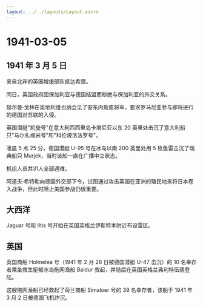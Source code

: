 ```yaml
---
layout: ../../layouts/Layout.astro
---
```


# 1941-03-05

## 1941 年 3 月 5 日

来自北非的英国增援部队抵达希腊。

同日，英国政府因保加利亚与德国结盟而断绝与保加利亚的外交关系。

赫尔曼·戈林在奥地利维也纳会见了安东内斯库将军，要求罗马尼亚参与即将进行的德国对苏联的入侵。

英国潜艇"凯旋号"在意大利西西里岛卡塔尼亚以东 20
英里处击沉了意大利船只"马尔扎梅米号"和"科伦坡洛法罗号"。

凌晨 5 点 25 分，德国潜艇 U-95 号在冰岛以南 200 英里处用 5
枚鱼雷击沉了瑞典船只 Murjek，当时该船一直在广播中立状态。

机组人员共31人全部遇难。

阿道夫·希特勒向德国外交部下令，试图通过攻击英国在亚洲的殖民地来将日本卷入战争，但此时阻止美国参战仍很重要。

## 大西洋

Jaguar 号和 Iltis 号开始在英国英格兰伊斯特本附近布设雷区。

## 英国

英国商船 Holmelea 号（1941 年 2 月 28 日被德国潜艇 U-47 击沉）的 10
名幸存者乘坐救生艇被冰岛拖网渔船 Baldur
救起，并随后在英国英格兰弗利特伍德登陆。

这艘拖网渔船已经救起了荷兰商船 Simaloer 号的 39 名幸存者，该船于 1941 年
3 月 2 日被德国飞机炸沉。